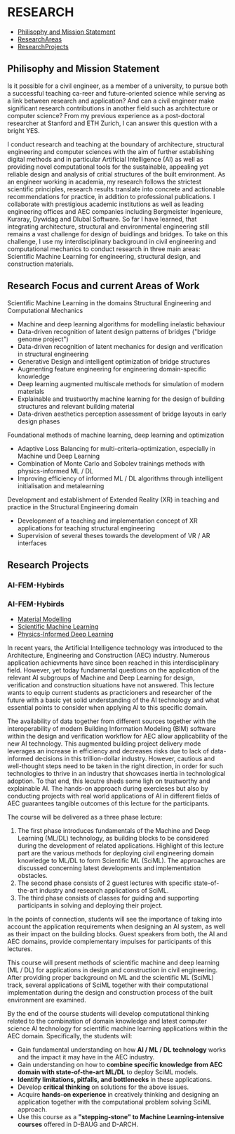 # RESEARCH
*   [Philisophy and Mission Statement](#Philisophy)
*   [ResearchAreas](#ResearchAreas)
*   [ResearchProjects](#ResearchProjects)


## <a name="Philisophy"></a>Philisophy and Mission Statement
Is it possible for a civil engineer, as a member of a university, to pursue both a successful teaching ca-reer and future-oriented science while serving as a link between research and application? And can a civil engineer make significant research contributions in another field such as architecture or computer science? From my previous experience as a post-doctoral researcher at Stanford and ETH Zurich, I can answer this question with a bright YES. 

I conduct research and teaching at the boundary of architecture, structural engineering and computer sciences with the aim of further establishing digital methods and in particular Artificial Intelligence (AI) as well as providing novel computational tools for the sustainable, appealing yet reliable design and analysis of critial structures of the built environment. As an engineer working in academia, my research follows the strictest scientific principles, research results translate into concrete and actionable recommendations for practice, in addition to professional publications. I collaborate with prestigious academic institutions as well as leading engineering offices and AEC companies including Bergmeister Ingenieure, Kuraray, Dywidag and Dlubal Software. So far I have learned, that integrating architecture, structural and environmental engineering still remains a vast challenge for design of buidlings and bridges. To take on this challenge, I use my interdisciplinary background in civil engineering and computational mechanics to conduct research in three main areas: Scientific Machine Learning for engineering, structural design, and construction materials.

		
## <a name="ResearchAreas"></a>Research Focus and current Areas of Work

Scientific Machine Learning in the domains Structural Engineering and Computational Mechanics
*	Machine and deep learning algorithms for modelling inelastic behaviour
*	Data-driven recognition of latent design patterns of bridges ("bridge genome project")
*	Data-driven recognition of latent mechanics for design and verification in structural engineering
*	Generative Design and intelligent optimization of bridge structures
*	Augmenting feature engineering for engineering domain-specific knowledge 
*	Deep learning augmented multiscale methods for simulation of modern materials
*	Explainable and trustworthy machine learning for the design of building structures and relevant building material
*	Data-driven aesthetics perception assessment of bridge layouts in early design phases

Foundational methods of machine learning, deep learning and optimization
*	Adaptive Loss Balancing for multi-criteria-optimization, especially in Machine und Deep Learning
*	Combination of Monte Carlo and Sobolev trainings methods with physics-informed ML / DL
*	Improving efficiency of informed ML / DL algorithms through intelligent initialisation and metalearning

Development and establishment of Extended Reality (XR) in teaching and practice in the Structural Engineering domain
*	Development of a teaching and implementation concept of XR applications for teaching structural engineering
*	Supervision of several theses towards the development of VR / AR interfaces

## <a name="ResearchAreas"></a>Research Projects

### <a name="objectives"></a>AI-FEM-Hybirds


### <a name="objectives"></a>AI-FEM-Hybirds


*   [Material Modelling](#MatMod)
*   [Scientific Machine Learning](#SciML)
*   [Physics-Informed Deep Learning](#PhysDL)


In recent years, the Artificial Intelligence technology was introduced to the Architecture, Engineering and Construction (AEC) industry. Numerous application achievments have since been reached in this interdisciplinary field. However, yet today fundamental questions on the application of the relevant AI subgroups of Machine and Deep Learning for design, verification and construction situations have not answered. This lecture wants to equip current students as practicioners and researcher of the future with a basic yet solid understanding of the AI technology and what essential points to consider when applying AI to this specific domain.

The availability of data together from different sources together with the interoperability of modern Building Information Modeling (BIM) software within the design and verification workflow for AEC allow applicability of the new AI technology. This augmented building project delivery mode leverages an increase in efficiency and decreases risks due to lack of data-informed decisions in this trillion-dollar industry. However, cautious and well-thought steps need to be taken in the right direction, in order for such technologies to thrive in an industry that showcases inertia in technological adoption. To that end, this lecutre sheds some ligh on trustworthy and explainable AI. The hands-on approach during exercieses but also by conducting projects with real world applications of AI in different fields of AEC guarantees tangible outcomes of this lecture for the participants.

The course will be delivered as a three phase lecture:
1.  The first phase introduces fundamentals of the Machine and Deep Learning (ML/DL) technology, as building blocks to be considered during the development of related applications. Highlight of this lecture part are the various methods for deploying civil engineering domain knowledge to ML/DL to form Scientific ML (SciML). The approaches are discussed concerning latest developments and implementation obstacles.
2.  The second phase consists of 2 guest lectures with specific state-of-the-art industry and research applications of SciML.
3.  The third phase consists of classes for guiding and supporting participants in solving and deploying their project.

In the points of connection, students will see the importance of taking into account the application requirements when designing an AI system, as well as their impact on the building blocks. Guest speakers from both, the AI and AEC domains, provide complementary impulses for participants of this lectures.


This course will present methods of scientific machine and deep learning (ML / DL) for applications in design and construction in civil engineering. After providing proper background on ML and the scientific ML (SciML) track, several applications of SciML together with their computational implementation during the design and construction process of the built environment are examined.

By the end of the course students will develop computational thinking related to the combination of domain knowledge and latest computer science AI technology for scientific machine learning applications within the AEC domain. Specifically, the students will:

*   Gain fundamental understanding on how **AI / ML / DL technology** works and the impact it may have in the AEC industry.
*   Gain understanding on how to **combine specific knowledge from AEC domain with state-of-the-art ML/DL** to deploy SciML models.
*   **Identify limitations, pitfalls, and bottlenecks** in these applications.
*   Develop **critical thinking** on solutions for the above issues.
*   Acquire **hands-on experience** in creatively thinking and designing an application together with the computational problem solving SciML approach.
*   Use this course as a **"stepping-stone" to Machine Learning-intensive courses** offered in D-BAUG and D-ARCH.

